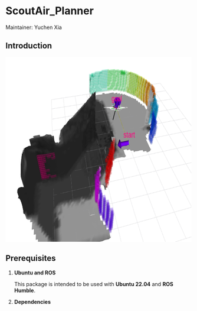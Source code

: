 # ScoutAir_Planner
Maintainer: Yuchen Xia

## Introduction 

<p align="center">
<img src="./doc/exploration_frontier_map.png" alt="Frontier Map" width="600" height="500">
</p>


## Prerequisites
1. __Ubuntu and ROS__

   This package is intended to be used with **Ubuntu 22.04** and **ROS Humble**.

2. __Dependencies__

   
